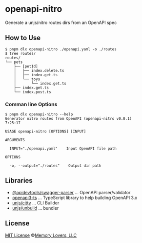# openapi-nitro

Generate a unjs/nitro routes dirs from an OpenAPI spec

## How to Use

```shell
$ pnpm dlx openapi-nitro ./openapi.yaml -o ./routes
$ tree routes/
routes/
└── pets
    ├── [petId]
    │   ├── index.delete.ts
    │   ├── index.get.ts
    │   └── toys
    │       └── index.get.ts
    ├── index.get.ts
    └── index.post.ts
```

### Comman line Options

```shell
$ pnpm dlx openapi-nitro --help
Generator nitro routes from OpenAPI (openapi-nitro v0.0.1)                                                                                                                                                             7:25:17

USAGE openapi-nitro [OPTIONS] [INPUT]

ARGUMENTS

  INPUT="./openapi.yaml"    Input OpenAPI file path    

OPTIONS

  -o, --output="./routes"    Output dir path
```

## Libraries

- [@apidevtools/swagger-parser](https://www.npmjs.com/package/@apidevtools/swagger-parser) ... OpenAPI parser/validator
- [openapi3-ts](https://www.npmjs.com/package/openapi3-ts) ... TypeScript library to help building OpenAPI 3.x
- [unjs/citty](https://github.com/unjs/citty) ... CLI Builder
- [unjs/unbuild](https://github.com/unjs/unbuild) ... bundler

## License

[MIT License](/LICENSE) ©[Memory Lovers, LLC](https://memory-lovers.com)
